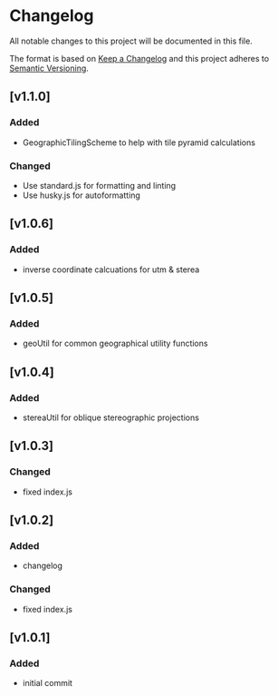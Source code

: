 # Changelog
All notable changes to this project will be documented in this file.

The format is based on [Keep a Changelog](http://keepachangelog.com/)
and this project adheres to [Semantic Versioning](http://semver.org/).

## [v1.1.0]
### Added
- GeographicTilingScheme to help with tile pyramid calculations
### Changed
- Use standard.js for formatting and linting
- Use husky.js for autoformatting

## [v1.0.6]
### Added
- inverse coordinate calcuations for utm & sterea

## [v1.0.5]
### Added
- geoUtil for common geographical utility functions

## [v1.0.4]
### Added
- stereaUtil for oblique stereographic projections

## [v1.0.3]
### Changed
- fixed index.js

## [v1.0.2]
### Added
- changelog

### Changed
- fixed index.js

## [v1.0.1]
### Added
- initial commit

[1.1.0]: https://github.com/skycatch/geo-util/compare/v1.1.0...v1.0.5
[1.0.5]: https://github.com/skycatch/geo-util/compare/v1.0.5...v1.0.4
[1.0.4]: https://github.com/skycatch/geo-util/compare/v1.0.4...v1.0.3
[1.0.3]: https://github.com/skycatch/geo-util/compare/v1.0.3...v1.0.2
[1.0.2]: https://github.com/skycatch/geo-util/compare/v1.0.2...v1.0.1
